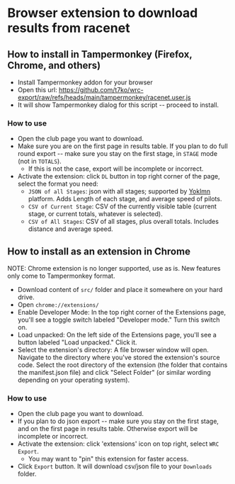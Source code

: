 
# Browser extension to download results from racenet

## How to install in Tampermonkey (Firefox, Chrome, and others)

* Install Tampermonkey addon for your browser
* Open this url:
  https://github.com/t7ko/wrc-export/raw/refs/heads/main/tampermonkey/racenet.user.js
* It will show Tampermonkey dialog for this script -- proceed to install.


### How to use

* Open the club page you want to download.
* Make sure you are on the first page in results table. If you plan to do full
  round export -- make sure you stay on the first stage, in `STAGE` mode (not
  in `TOTALS`).
   * If this is not the case, export will be incomplete or incorrect.
* Activate the extension: click `DL` button in top right corner of the page,
  select the format you need:
   * `JSON of all Stages`: json with all stages; supported by
     [Yoklmn](https://yoklmnracing.ru/championships/game/29) platform.  Adds
     Length of each stage, and average speed of pilots.
   * `CSV of Current Stage`: CSV of the currently visible table (current
     stage, or current totals, whatever is selected).
   * `CSV of All Stages`: CSV of all stages, plus overall totals.  Includes
     distance and average speed.


## How to install as an extension in Chrome

NOTE: Chrome extension is no longer supported, use as is. New features only
come to Tampermonkey format.

* Download content of `src/` folder and place it somewhere on your hard drive.
* Open `chrome://extensions/`
* Enable Developer Mode: In the top right corner of the Extensions page,
  you'll see a toggle switch labeled "Developer mode." Turn this switch on.
* Load unpacked: On the left side of the Extensions page, you'll see a
  button labeled "Load unpacked." Click it.
* Select the extension's directory: A file browser window will open. Navigate
  to the directory where you've stored the extension's source code.  Select
  the root directory of the extension (the folder that contains the
  manifest.json file) and click "Select Folder" (or similar wording depending
  on your operating system).


### How to use

* Open the club page you want to download.
* If you plan to do json export -- make sure you stay on the first stage, and
  on the first page in results table.  Otherwise export will be incomplete or
  incorrect.
* Activate the extension: click 'extensions' icon on top right, select `WRC Export`.
   * You may want to "pin" this extension for faster access.
* Click `Export` button.  It will download csv/json file to your `Downloads` folder.

